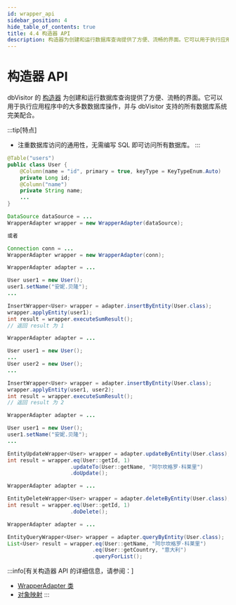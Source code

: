 ```yaml
---
id: wrapper_api
sidebar_position: 4
hide_table_of_contents: true
title: 4.4 构造器 API
description: 构造器为创建和运行数据库查询提供了方便、流畅的界面。它可以用于执行应用程序中的大多数数据库操作，并与 dbVisitor 支持的所有数据库系统完美配合。
---
```


# 构造器 API

dbVisitor 的 [构造器](../core/wrapper/about) 为创建和运行数据库查询提供了方便、流畅的界面。它可以用于执行应用程序中的大多数数据库操作，并与 dbVisitor 支持的所有数据库系统完美配合。

:::tip[特点]
- 注重数据库访问的通用性，无需编写 SQL 即可访问所有数据库。
:::

```java title='1. 声明实体类'
@Table("users")
public class User {
    @Column(name = "id", primary = true, keyType = KeyTypeEnum.Auto)
    private Long id;
    @Column("name")
    private String name;
    ...
}
```

```java title='2. 创建构造器'
DataSource dataSource = ...
WrapperAdapter wrapper = new WrapperAdapter(dataSource);

或者

Connection conn = ...
WrapperAdapter wrapper = new WrapperAdapter(conn);
```

```java title='3. 插入数据'
WrapperAdapter adapter = ...

User user1 = new User();
user1.setName("安妮.贝隆");
...

InsertWrapper<User> wrapper = adapter.insertByEntity(User.class);
wrapper.applyEntity(user1);
int result = wrapper.executeSumResult();
// 返回 result 为 1
```

```java title='4. 插入多条数据'
WrapperAdapter adapter = ...

User user1 = new User();
...
User user2 = new User();
...

InsertWrapper<User> wrapper = adapter.insertByEntity(User.class);
wrapper.applyEntity(user1, user2);
int result = wrapper.executeSumResult();
// 返回 result 为 2
```

```java title='5. 更新数据'
WrapperAdapter adapter = ...

User user1 = new User();
user1.setName("安妮.贝隆");
...

EntityUpdateWrapper<User> wrapper = adapter.updateByEntity(User.class);
int result = wrapper.eq(User::getId, 1)
                    .updateTo(User::getName, "阿尔坎格罗·科莱里")
                    .doUpdate();
```

```java title='6. 删除数据'
WrapperAdapter adapter = ...

EntityDeleteWrapper<User> wrapper = adapter.deleteByEntity(User.class);
int result = wrapper.eq(User::getId, 1)
                    .doDelete();
```

```java title='7. 执行查询'
WrapperAdapter adapter = ...

EntityQueryWrapper<User> wrapper = adapter.queryByEntity(User.class);
List<User> result = wrapper.eq(User::getName, "阿尔坎格罗·科莱里")
                           .eq(User::getCountry, "意大利")
                           .queryForList();
```

:::info[有关构造器 API 的详细信息，请参阅：]
- [WrapperAdapter 类](../core/wrapper/about)
- [对象映射](../core/mapping/about)
:::
